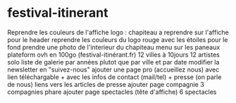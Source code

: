 # festival-itinerant

Reprendre les couleurs de l'affiche
logo : chapiteau a reprendre sur l'affiche
pour le header reprendre les couleurs du logo rouge avec les étoiles
pour le fond prendre une photo de l'interieur du chapiteau
menu sur les paneaux
plateform ovh en 100go (festival-itinérant.fr)
12 villes à 10jours
12 artistes solo
liste de galerie par années plutot que par ville et par date
modifier la newsletter en "suivez-nous"
ajouter une page pro (accueillez nous) avec lien téléchargable + avec les infos de contact (mail/tel) + presse (on parle de nous) liens vers les articles de presse
ajouter page compagnie
3 compagnies phare
ajouter page spectacles (tête d'affiche)
6 spectacles